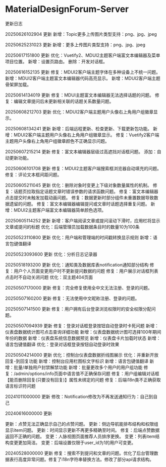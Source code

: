 # MaterialDesignForum-Server

更新日志



20250626102904 更新
新增：Topic更多上传图片类型支持：png、jpg、jpeg

20250625231023 更新
新增：更多上传图片类型支持：png、jpg、jpeg

20250617151800 更新
优化：Vuetify2、MDUI2主题客户端富文本编辑器及菜单项目位置。
新增：设置页路由。
删除：开发对话框。

20250616152135 更新
修复：MDUI2客户端主题字体在多种设备上不统一问题。
新增：MDUI2客户端主题富文本编辑器代码高亮显示。
新增：MDUI2客户端主题骨架屏加载。

20250614134019 更新
修复：MDUI主题富文本编辑器无法选择话题的问题。
修复：编辑文章提问后未更新相关联的话题关系数量问题。

20250608212703 更新
优化：MDUI2客户端主题用户头像右上角用户组徽章显示。

20250608134241 更新
新增：后端远程更新、检查更新、下载更新包功能。
新增：MDUI2客户端主题用户头像右上角用户组徽章显示。
修复：Vuetify2客户端主题用户头像右上角用户组徽章颜色不正确显示问题。

20250607215214 更新
修复：富文本编辑器层级过高遮挡对话框问题。
添加：自动更新功能。

20250606101708 更新
修复：MDUI2主题客户端搜索框浏览器自动填充的问题。
修复：评论文本框间距问题。

20250605211045 更新
优化：删除对象时变更上下级对象数量属性的机制。
修复：话题页拉取指定话题文章时错误参数的请求函数问题。
修复：富文本编辑器点击提交时未触发加载动画问题。
修复：数据更新时部分组件未重置数据导致数据遗留的问题。
修复：富文本编辑器编辑提问或文章时话题选择重复问题。
新增：MDUI2主题客户端富文本编辑器简单颜色选项。

20250605114252 更新
新增：客户端阅读文章或提问滚动下滑时，应用栏将显示文章或提问的标题
优化：后端管理员加载数据条目时的数量10为100条

20250523110800 更新
优化：用户端和管理端的时间戳转换显示规则
新增：语言包键值翻译

20250523093600 更新
优化：分析日志记录器

20250518193200 更新
优化：通知类及数据库表notification通知部分结构
修复：用户个人页面变更用户时不更新提问数据的问题
修复：用户展示对话框列表点击时不自动关闭问题
优化：双主题404页面

20250507170000 更新
修复：完全修复使用全中文无法注册、登录的问题。

20250507160200 更新
修复：无法使用中文昵称注册、登录的问题。

20250507141500 更新
修复：用户拥有后台登录浏览权限时的安全权限分配问题。

20250507094939 更新
修复：登录对话框登录按钮自动登录时卡死问题
新增：仪表盘数据统计图可点击查询详细功能
新增：仪表盘数据统计图可选择100年期间年份的数据
新增：仪表盘系统信息数据预览
新增：仪表盘卡片加载时状态
新增：语言包键值翻译
优化：登录对话框登录按钮自动登录时效果


20250504214000 更新
优化：控制台仪表盘数据折线图展示
优化：并重新开放回复-到回复功能
新增：控制台应用栏图标文字标识
新增：语言包键值翻译
新增：批量/单独用户封禁解禁功能
新增：批量更改多个用户的用户组功能
修复：/admin/options/info页面中语言值不正确保存问题
修复：用户组编辑对话框【能否删除回复(只要没有回复)】属性未绑定的问题
修复：后端i18n类不正确获取语言标识符问题

20241011000000 更新
修改：Notification修改为不再发送通知行为：自己到自己

20240616000000 更新

更新：点赞无法正确显示自己的点赞问题。
更新：侧边导航能排布结构和权限组显示item问题。
更新：时间显示更新不再更多精确至时间。
修复：后端点赞数据返回不正确的问题。
变更：人脉视图页面推荐人员排序更换。
变更：列表item结构变更更加简洁。
变更：后端设置仅限于user_id为1的用户可变更。

20240528000000 更新
修复：搜索不到提问和文章的问题。优化了后台管理数据表行高度异常问题。修复了i18n字符串替换方法。修改了部分api请求结构。